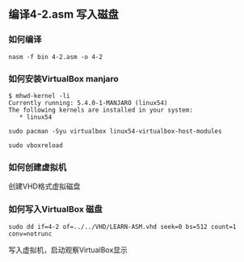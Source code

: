 ## 编译4-2.asm 写入磁盘

### 如何编译
```
nasm -f bin 4-2.asm -o 4-2
```


### 如何安装VirtualBox manjaro

```
$ mhwd-kernel -li
Currently running: 5.4.0-1-MANJARO (linux54)
The following kernels are installed in your system:
   * linux54
```

```
sudo pacman -Syu virtualbox linux54-virtualbox-host-modules
```

```
sudo vboxreload
```

### 如何创建虚拟机

创建VHD格式虚拟磁盘


### 如何写入VirtualBox 磁盘

```
sudo dd if=4-2 of=../../VHD/LEARN-ASM.vhd seek=0 bs=512 count=1 conv=notrunc
```


写入虚拟机，启动观察VirtualBox显示
